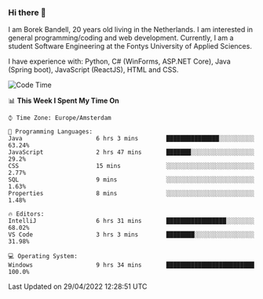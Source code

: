 ### Hi there 👋

I am Borek Bandell, 20 years old living in the Netherlands. I am interested in general programming/coding and web development. Currently, I am a student Software Engineering at the Fontys University of Applied Sciences.

I have experience with: Python, C# (WinForms, ASP.NET Core), Java (Spring boot), JavaScript (ReactJS), HTML and CSS.

<!--START_SECTION:waka-->
![Code Time](http://img.shields.io/badge/Code%20Time-107%20hrs%2027%20mins-blue)

📊 **This Week I Spent My Time On** 

```text
⌚︎ Time Zone: Europe/Amsterdam

💬 Programming Languages: 
Java                     6 hrs 3 mins        ███████████████░░░░░░░░░░   63.24% 
JavaScript               2 hrs 47 mins       ███████░░░░░░░░░░░░░░░░░░   29.2% 
CSS                      15 mins             ░░░░░░░░░░░░░░░░░░░░░░░░░   2.77% 
SQL                      9 mins              ░░░░░░░░░░░░░░░░░░░░░░░░░   1.63% 
Properties               8 mins              ░░░░░░░░░░░░░░░░░░░░░░░░░   1.48%

🔥 Editors: 
IntelliJ                 6 hrs 31 mins       █████████████████░░░░░░░░   68.02% 
VS Code                  3 hrs 3 mins        ████████░░░░░░░░░░░░░░░░░   31.98%

💻 Operating System: 
Windows                  9 hrs 34 mins       █████████████████████████   100.0%

```


 Last Updated on 29/04/2022 12:28:51 UTC
<!--END_SECTION:waka-->

<!--**tcBorek2002/tcBorek2002** is a ✨ _special_ ✨ repository because its `README.md` (this file) appears on your GitHub profile.

Here are some ideas to get you started:

- 🔭 I’m currently working on ...
- 🌱 I’m currently learning ...
- 👯 I’m looking to collaborate on ...
- 🤔 I’m looking for help with ...
- 💬 Ask me about ...
- 📫 How to reach me: ...
- 😄 Pronouns: ...
- ⚡ Fun fact: ...
-->
